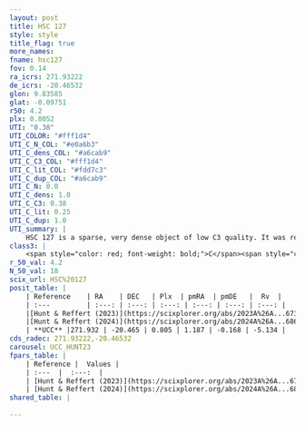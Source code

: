 ```yaml
---
layout: post
title: HSC 127
style: style
title_flag: true
more_names: 
fname: hsc127
fov: 0.14
ra_icrs: 271.93222
de_icrs: -20.46532
glon: 9.83585
glat: -0.09751
r50: 4.2
plx: 0.8052
UTI: "0.38"
UTI_COLOR: "#fff1d4"
UTI_C_N_COL: "#e0a6b3"
UTI_C_dens_COL: "#a6cab9"
UTI_C_C3_COL: "#fff1d4"
UTI_C_lit_COL: "#fdd7c3"
UTI_C_dup_COL: "#a6cab9"
UTI_C_N: 0.0
UTI_C_dens: 1.0
UTI_C_C3: 0.38
UTI_C_lit: 0.25
UTI_C_dup: 1.0
UTI_summary: |
    HSC 127 is a sparse, very dense object of low C3 quality. It was recently reported in the literature.<br><br><span style="color: #99180f; font-weight: bold;">Warning: </span>contains less than 25 stars with <i>P>0.5</i> estimated.
class3: |
    <span style="color: red; font-weight: bold;">C</span><span style="color: #FFC300; font-weight: bold;">B</span>
r_50_val: 4.2
N_50_val: 18
scix_url: HSC%20127
posit_table: |
    | Reference    | RA    | DEC   | Plx  | pmRA  | pmDE   |  Rv  |
    | :---         | :---: | :---: | :---: | :---: | :---: | :---: |
    |[Hunt & Reffert (2023)](https://scixplorer.org/abs/2023A%26A...673A.114H) | 271.944 | -20.478 | 0.821 | 1.222 | -0.154 | 5.189 |
    |[Hunt & Reffert (2024)](https://scixplorer.org/abs/2024A%26A...686A..42H) | 271.944 | -20.478 | 0.821 | 1.222 | -0.154 | 5.189 |
    | **UCC** |271.932 | -20.465 | 0.805 | 1.187 | -0.168 | -5.134 | 
cds_radec: 271.93222,-20.46532
carousel: UCC_HUNT23
fpars_table: |
    | Reference |  Values |
    | :---  |  :---:  |
    | [Hunt & Reffert (2023)](https://scixplorer.org/abs/2023A%26A...673A.114H) | `AV50=1.741, diffAV50=0.973, MOD50=10.323, logAge50=6.562` |
    | [Hunt & Reffert (2024)](https://scixplorer.org/abs/2024A%26A...686A..42H) | `MassJ=118.966` |
shared_table: |
    
---
```

